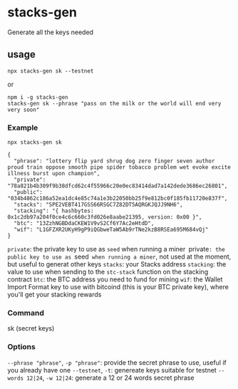 # stacks-gen

Generate all the keys needed 

## usage
```
npx stacks-gen sk --testnet
```

or

```
npm i -g stacks-gen
stacks-gen sk --phrase "pass on the milk or the world will end very very soon"
```

### Example
```
npx stacks-gen sk

{
  "phrase": "lottery flip yard shrug dog zero finger seven author proud train oppose smooth pipe spider tobacco problem wet evoke excite illness burst upon champion",
  "private": "78a821b4b309f9b38dfcd62c4f55966c20e0ec83414dad7a142dede3686ec26801",
  "public": "034b4862c186a52ea1dc4e85c74a1e3b22050bb25f9e812bc0f185fb11720e837f",
  "stacks": "SPE2VEBT417GSS66RSGC7Z82DT5AQRGKJQJJ9NH6",
  "stacking": "{ hashbytes: 0x1c2db97a204f0ce4c6c660c3fd026e8aabe21395, version: 0x00 }",
  "btc": "13ZzhNGBDdaCKEW1V9vS2Cf6Y7Ac2eHtdD",
  "wif": "L1GFZXR2UKyH9gP9iQGbweTaW5Ab9rTNe2kzB8RSEa695M684vQj"
}
```
`private`: the private key to use as `seed` when running a miner`
`private`: the public key to use as `seed` when running a miner`, not used at the moment, but useful to generat other keys
`stacks`: your Stacks address
`stacking`: the value to use when sending to the `stc-stack` function on the stacking contract
`btc`: the BTC address you need to fund for mining
`wif`: the Wallet Import Format key to use with bitcoind (this is your BTC private key), where you'll get your stacking rewards

### Command
sk (secret keys)

### Options
`--phrase "phrase"`, `-p "phrase"`: provide the secret phrase to use, useful if you already have one
`--testnet`, `-t`: genereate keys suitable for testnet
`--words 12|24`, `-w 12|24`: generate a 12 or 24 words secret phrase


